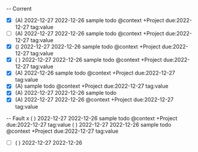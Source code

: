 -- Corrent
- [x] (A) 2022-12-27 2022-12-26 sample todo @context +Project due:2022-12-27 tag:value
- [ ] (A) 2022-12-27 2022-12-26 sample todo @context +Project due:2022-12-27 tag:value
- [x] () 2022-12-27 2022-12-26 sample todo @context +Project due:2022-12-27 tag:value
- [x] ( ) 2022-12-27 2022-12-26 sample todo @context +Project due:2022-12-27 tag:value
- [x] (A) 2022-12-26 sample todo @context +Project due:2022-12-27 tag:value
- [x] (A) sample todo @context +Project due:2022-12-27 tag:value
- [x] (A) 2022-12-27 2022-12-26 sample todo
- [x] (A) 2022-12-27 2022-12-26 @context +Project due:2022-12-27 tag:value

-- Fault
x ( ) 2022-12-27 2022-12-26 sample todo @context +Project due:2022-12-27 tag:value
( ) 2022-12-27 2022-12-26 sample todo @context +Project due:2022-12-27 tag:value
- [ ] ( ) 2022-12-27 2022-12-26
